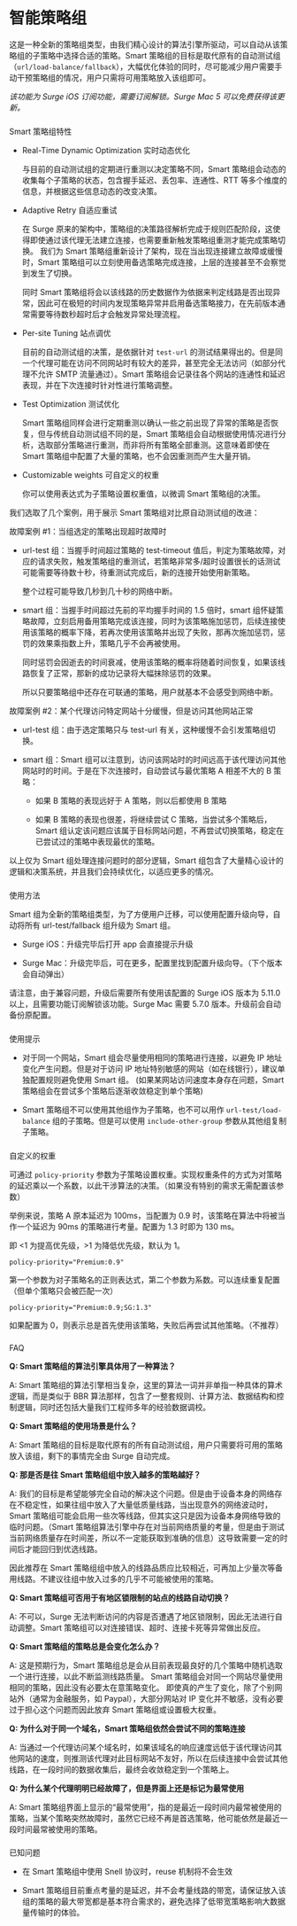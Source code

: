 智能策略组
=====

这是一种全新的策略组类型，由我们精心设计的算法引擎所驱动，可以自动从该策略组的子策略中选择合适的策略。Smart 策略组的目标是取代原有的自动测试组（`url/load-balance/fallback`），大幅优化体验的同时，尽可能减少用户需要手动干预策略组的情况，用户只需将可用策略放入该组即可。

_该功能为 Surge iOS 订阅功能，需要订阅解锁。Surge Mac 5 可以免费获得该更新。_

### 

[](#smart-ce-le-zu-te-xing)

Smart 策略组特性

*   Real-Time Dynamic Optimization 实时动态优化
    
    与目前的自动测试组的定期进行重测以决定策略不同，Smart 策略组会动态的收集每个子策略的状态，包含握手延迟、丢包率、连通性、RTT 等多个维度的信息，并根据这些信息动态的改变决策。
    
*   Adaptive Retry 自适应重试
    
    在 Surge 原来的架构中，策略组的决策路径解析完成于规则匹配阶段，这使得即使通过该代理无法建立连接，也需要重新触发策略组重测才能完成策略切换。 我们为 Smart 策略组重新设计了架构，现在当出现连接建立故障或缓慢时，Smart 策略组可以立刻使用备选策略完成连接，上层的连接甚至不会察觉到发生了切换。
    
    同时 Smart 策略组将会以该线路的历史数据作为依据来判定线路是否出现异常，因此可在极短的时间内发现策略异常并启用备选策略接力，在先前版本通常需要等待数秒超时后才会触发异常处理流程。
    
*   Per-site Tuning 站点调优
    
    目前的自动测试组的决策，是依据针对 `test-url` 的测试结果得出的。但是同一个代理可能在访问不同网站时有较大的差异，甚至完全无法访问（如部分代理不允许 SMTP 流量通过）。Smart 策略组会记录往各个网站的连通性和延迟表现，并在下次连接时针对性进行策略调整。
    
*   Test Optimization 测试优化
    
    Smart 策略组同样会进行定期重测以确认一些之前出现了异常的策略是否恢复，但与传统自动测试组不同的是，Smart 策略组会自动根据使用情况进行分析，选取部分策略进行重测，而非将所有策略全部重测。这意味着即使在 Smart 策略组中配置了大量的策略，也不会因重测而产生大量开销。
    
*   Customizable weights 可自定义的权重
    
    你可以使用表达式为子策略设置权重值，以微调 Smart 策略组的决策。
    

我们选取了几个案例，用于展示 Smart 策略组对比原自动测试组的改进：

故障案例 #1：当组选定的策略出现超时故障时[](#gu-zhang-an-li-1-dang-zu-xuan-ding-de-ce-le-chu-xian-chao-shi-gu-zhang-shi)

*   url-test 组：当握手时间超过策略的 test-timeout 值后，判定为策略故障，对应的请求失败，触发策略组的重测试，若策略非常多/超时设置很长的话测试可能需要等待数十秒，待重测试完成后，新的连接开始使用新策略。
    
    整个过程可能导致几秒到几十秒的网络中断。
    
*   smart 组：当握手时间超过先前的平均握手时间的 1.5 倍时，smart 组怀疑策略故障，立刻启用备用策略完成该连接，同时为该策略施加惩罚，后续连接使用该策略的概率下降，若再次使用该策略并出现了失败，那再次施加惩罚，惩罚的效果乘指数上升，策略几乎不会再被使用。
    
    同时惩罚会因逝去的时间衰减，使用该策略的概率将随着时间恢复，如果该线路恢复了正常，那新的成功记录将大幅抹除惩罚的效果。
    
    所以只要策略组中还存在可联通的策略，用户就基本不会感受到网络中断。
    

故障案例 #2：某个代理访问特定网站十分缓慢，但是访问其他网站正常[](#gu-zhang-an-li-2-mou-ge-dai-li-fang-wen-te-ding-wang-zhan-shi-fen-huan-man-dan-shi-fang-wen-qi-ta-wa)

*   url-test 组：由于选定策略只与 test-url 有关，这种缓慢不会引发策略组切换。
    
*   smart 组：Smart 组可以注意到，访问该网站时的时间远高于该代理访问其他网站时的时间。于是在下次连接时，自动尝试与最优策略 A 相差不大的 B 策略：
    
    *   如果 B 策略的表现远好于 A 策略，则以后都使用 B 策略
        
    *   如果 B 策略的表现也很差，将继续尝试 C 策略，当尝试多个策略后，Smart 组认定该问题应该属于目标网站问题，不再尝试切换策略，稳定在已尝试过的策略中表现最优的策略。
        
    

以上仅为 Smart 组处理连接问题时的部分逻辑，Smart 组包含了大量精心设计的逻辑和决策系统，并且我们会持续优化，以适应更多的情况。

### 

[](#shi-yong-fang-fa)

使用方法

Smart 组为全新的策略组类型，为了方便用户迁移，可以使用配置升级向导，自动将所有 url-test/fallback 组升级为 Smart 组。

*   Surge iOS：升级完毕后打开 app 会直接提示升级
    
*   Surge Mac：升级完毕后，可在更多，配置里找到配置升级向导。（下个版本会自动弹出）
    

请注意，由于兼容问题，升级后需要所有使用该配置的 Surge iOS 版本为 5.11.0 以上，且需要功能订阅解锁该功能。Surge Mac 需要 5.7.0 版本。升级前会自动备份原配置。

### 

[](#shi-yong-ti-shi)

使用提示

*   对于同一个网站，Smart 组会尽量使用相同的策略进行连接，以避免 IP 地址变化产生问题。但是对于访问 IP 地址特别敏感的网站（如在线银行），建议单独配置规则避免使用 Smart 组。 (如果某网站访问速度本身存在问题，Smart 策略组会在尝试多个策略后逐渐收敛稳定到单个策略)
    
*   Smart 策略组不可以使用其他组作为子策略，也不可以用作 `url-test/load-balance` 组的子策略。但是可以使用 `include-other-group` 参数从其他组复制子策略。
    

### 

[](#zi-ding-yi-de-quan-zhong)

自定义的权重

可通过 `policy-priority` 参数为子策略设置权重。实现权重条件的方式为对策略的延迟乘以一个系数，以此干涉算法的决策。（如果没有特别的需求无需配置该参数）

举例来说，策略 A 原本延迟为 100ms，当配置为 0.9 时，该策略在算法中将被当作一个延迟为 90ms 的策略进行考量。配置为 1.3 时即为 130 ms。

即 <1 为提高优先级，>1 为降低优先级，默认为 1。

`policy-priority="Premium:0.9"`

第一个参数为对子策略名的正则表达式，第二个参数为系数。可以连续重复配置（但单个策略只会被匹配一次）

`policy-priority="Premium:0.9;SG:1.3"`

如果配置为 0，则表示总是首先使用该策略，失败后再尝试其他策略。（不推荐）

### 

[](#faq)

FAQ

**Q: Smart 策略组的算法引擎具体用了一种算法？**

A: Smart 策略组的算法引擎相当复杂，这里的算法一词并非单指一种具体的算术逻辑，而是类似于 BBR 算法那样，包含了一整套规则、计算方法、数据结构和控制逻辑，同时还包括大量我们工程师多年的经验数据调校。

**Q: Smart 策略组的使用场景是什么？**

A: Smart 策略组的目标是取代原有的所有自动测试组，用户只需要将可用的策略放入该组，剩下的事情完全由 Surge 自动完成。

**Q: 那是否是往 Smart 策略组组中放入越多的策略越好？**

A: 我们的目标是希望能够完全自动的解决这个问题。但是由于设备本身的网络存在不稳定性，如果往组中放入了大量低质量线路，当出现意外的网络波动时，Smart 策略组可能会启用一些次等线路，但其实这只是因为设备本身网络导致的临时问题。（Smart 策略组算法引擎中存在对当前网络质量的考量，但是由于测试当前网络质量存在时间差，所以不一定能获取到准确的信息）这导致需要一定的时间后才能回归到优选线路。

因此推荐在 Smart 策略组组中放入的线路品质应比较相近，可再加上少量次等备用线路。不建议往组中放入过多的几乎不可能被使用的策略。

**Q: Smart 策略组可否用于有地区锁限制的站点的线路自动切换？**

A: 不可以，Surge 无法判断访问的内容是否遭遇了地区锁限制，因此无法进行自动调整。Smart 策略组可以对连接错误、超时、连接卡死等异常做出反应。

**Q: Smart 策略组的策略总是会变化怎么办？**

A: 这是预期行为，Smart 策略组总是会从目前表现最良好的几个策略中随机选取一个进行连接，以此不断监测线路质量。 Smart 策略组会对同一个网站尽量使用相同的策略，因此没有必要太在意策略变化。 即使真的产生了变化，除了个别网站外（通常为金融服务，如 Paypal），大部分网站对 IP 变化并不敏感，没有必要过于担心这个问题而因此放弃 Smart 策略组或设置极大权重。

**Q: 为什么对于同一个域名，Smart 策略组依然会尝试不同的策略连接**

A: 当通过一个代理访问某个域名时，如果该域名的响应速度远低于该代理访问其他网站的速度，则推测该代理对此目标网站不友好，所以在后续连接中会尝试其他线路，在一段时间的数据收集后，最终会收敛稳定到一个策略上。

**Q: 为什么某个代理明明已经故障了，但是界面上还是标记为最常使用**

A: Smart 策略组界面上显示的“最常使用”，指的是最近一段时间内最常被使用的策略，当某个策略突然故障时，虽然它已经不再是首选策略，他可能依然是最近一段时间最常被使用的策略。

### 

[](#yi-zhi-wen-ti)

已知问题

*   在 Smart 策略组中使用 Snell 协议时，reuse 机制将不会生效
    
*   Smart 策略组目前重点考量的是延迟，并不会考量线路的带宽，请保证放入该组的策略的最大带宽都是基本符合需求的，避免选择了低带宽策略影响大数据量传输时的体验。